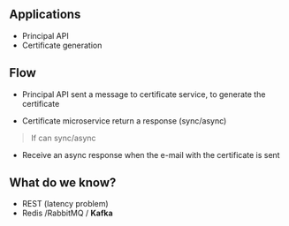 ## Applications

- Principal API
- Certificate generation


## Flow

- Principal API sent a message to certificate service, to generate the certificate

- Certificate microservice return a response (sync/async)


> If can sync/async

- Receive an async response when the e-mail with the certificate is sent


## What do we know?

- REST (latency problem)
- Redis /RabbitMQ / **Kafka**

